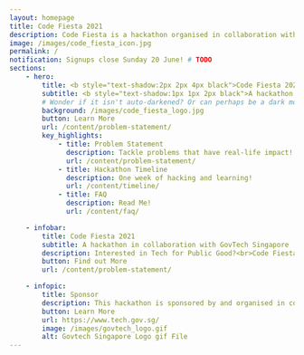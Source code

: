 ```yaml
---
layout: homepage
title: Code Fiesta 2021
description: Code Fiesta is a hackathon organised in collaboration with GovTech Singapore.
image: /images/code_fiesta_icon.jpg
permalink: /
notification: Signups close Sunday 20 June! # TODO
sections:
    - hero:
        title: <b style="text-shadow:2px 2px 4px black">Code Fiesta 2021</b>
        subtitle: <b style="text-shadow:1px 1px 2px black">A hackathon organised in collaboration with Govtech Singapore from 25 June to 4 July</b>
        # Wonder if it isn't auto-darkened? Or can perhaps be a dark mode logo
        background: /images/code_fiesta_logo.jpg
        button: Learn More
        url: /content/problem-statement/
        key_highlights:
            - title: Problem Statement
              description: Tackle problems that have real-life impact!
              url: /content/problem-statement/
            - title: Hackathon Timeline
              description: One week of hacking and learning!
              url: /content/timeline/
            - title: FAQ
              description: Read Me!
              url: /content/faq/

    - infobar:
        title: Code Fiesta 2021
        subtitle: A hackathon in collaboration with GovTech Singapore
        description: Interested in Tech for Public Good?<br>Code Fiesta 2021 will be held virtually from 25 June and 4 July.<br>You will have the chance to solve problems with real-world impact to Singaporeans!
        button: Find out More
        url: /content/problem-statement/

    - infopic:
        title: Sponsor
        description: This hackathon is sponsored by and organised in collaboration with Govtech Singapore.
        button: Learn More
        url: https://www.tech.gov.sg/
        image: /images/govtech_logo.gif
        alt: Govtech Singapore Logo gif File
---
```


<!--
#     - infobar:
#         title: Hackathon Eligibility
#         description: This hackathon is open to __.<br>Groups of __ are encouraged to join. If you do not have a group, fret not. Channels will be provided for you to team up with other like-minded hackers!
#         # TODO
    
#     - infobar:
#         title: Speakers and Judges
#         description: You will have the chance to learn from our guest speakers!
#         button: See More
#         url: /content/speakers/
    
#     - infobar:
#         title: Workshops
#         description: Learn more here!
#         button: See More
#         url: /content/workshops/

#     - infobar:
#         title: Prizes
#         description: Stand a chance to win iPads and more!<br>Every member of the winning team will receive one item each, unless stated otherwise.
#         button: See More
#         url: /content/prizes/

#     - infobar:
#         title: Timeline
#         description: The hackathon will be held from 25 June to 4 July 2021. Click here for more details.
#         button: Timeline
#         url: /content/timeline/

#     - infobar:
#         title: FAQs
#         subtitle: 
#         description: Your questions answered here
#         button: Read Me
#         url: /content/faq/

#     - infobar:
#         title: Signups
#         subtitle:
#         description: What are you waiting for? Sign up now!
#         button: Signup
#         url: /content/sign-up/


# TODO is there something cooler to name this section?    


# - resources:
# We are not using the resource room feature. However, future iterations of planners can use this area to put links from social media, previous good reviews, etc...
#     title: Media
#     subtitle: Learn more
#     button: View More


# Infobars: --
# Title: Large text
# Subtitle: Block caps text placed above the Title
# Description: Normal text placed below the Title
# Optional link below (url field)

# Infopics: --
# title:
# subtitle:
# description:
# button, url:
# image:

-->